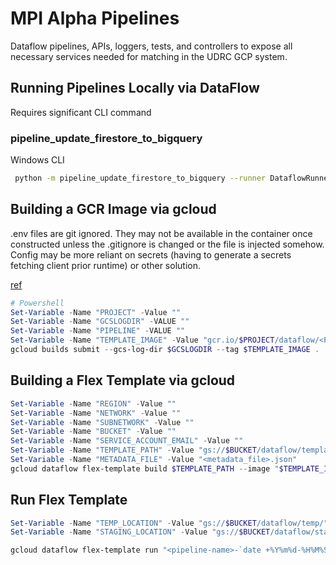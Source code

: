 # MPI Alpha Pipelines
Dataflow pipelines, APIs, loggers, tests, and controllers to expose all necessary services needed for matching in the UDRC GCP system.


## Running Pipelines Locally via DataFlow
Requires significant CLI command


### pipeline_update_firestore_to_bigquery
Windows CLI

```bash
 python -m pipeline_update_firestore_to_bigquery --runner DataflowRunner --region us-central1 --network udrc-app-network --subnetwork regions/us-central1/subnetworks/central-subnet --setup_file C:\Users\vbrandon\Desktop\H_sync\bin\mpi_hackdev\setup.py --project ut-dws-udrc-dev --secret projects/319293654677/secrets/mpi-sa-key/versions/latest --bucket mpi-dev-bucket --collection “hackathon_pool” --vectable ut-dws-udrc-dev.MPI.mpi_vectors
```


## Building a GCR Image via gcloud
.env files are git ignored.  They may not be available in the container once constructed unless the .gitignore is changed or the file is injected somehow.  Config may be more reliant on secrets (having to generate a secrets fetching client prior runtime) or other solution.

[ref](https://cloud.google.com/sdk/gcloud/reference/builds/submit)
```powershell
# Powershell
Set-Variable -Name "PROJECT" -Value ""
Set-Variable -Name "GCSLOGDIR" -VALUE ""
Set-Variable -Name "PIPELINE" -VALUE ""
Set-Variable -Name "TEMPLATE_IMAGE" -Value "gcr.io/$PROJECT/dataflow/<PIPELINE>:latest"
gcloud builds submit --gcs-log-dir $GCSLOGDIR --tag $TEMPLATE_IMAGE .
```


## Building a Flex Template via gcloud
```powershell
Set-Variable -Name "REGION" -Value ""
Set-Variable -Name "NETWORK" -Value ""
Set-Variable -Name "SUBNETWORK" -Value ""
Set-Variable -Name "BUCKET" -Value ""
Set-Variable -Name "SERVICE_ACCOUNT_EMAIL" -Value ""
Set-Variable -Name "TEMPLATE_PATH" -Value "gs://$BUCKET/dataflow/templates/<pipeline_name>.json"
Set-Variable -Name "METADATA_FILE" -Value "<metadata_file>.json"
gcloud dataflow flex-template build $TEMPLATE_PATH --image "$TEMPLATE_IMAGE" --sdk-language "PYTHON" --metadata-file $METADATA_FILE --network $NETWORK --subnetwork $SUBNETWORK --project $PROJECT --worker-region $REGION --service-account-email $SERVICE_ACCOUNT_EMAIL
```

## Run Flex Template
```powershell
Set-Variable -Name "TEMP_LOCATION" -Value "gs://$BUCKET/dataflow/temp/"
Set-Variable -Name "STAGING_LOCATION" -Value "gs://$BUCKET/dataflow/staging/"

gcloud dataflow flex-template run "<pipeline-name>-`date +%Y%m%d-%H%M%S` " --template-file-gcs-location $TEMPLATE_PATH --parameters <parameter_name>=<parameter_value>...repeat_for_ea --region "$REGION" --project ut-dws-udrc-dev --temp-location $TEMP_LOCATION --staging-location $STAGING_LOCATION
```